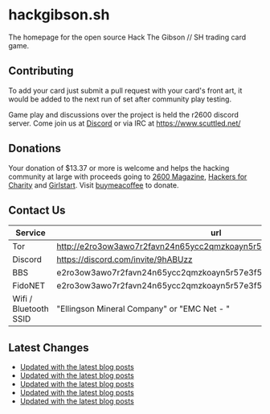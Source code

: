 # hackgibson.sh
The homepage for the open source Hack The Gibson // SH trading card game.


## Contributing

To add your card just submit a pull request with your card's front art, it would be added to the next run of set after community play testing.

Game play and discussions over the project is held the r2600 discord server. Come join us at [Discord](https://discord.com/invite/9hABUzz) or via IRC at https://www.scuttled.net/


## Donations

Your donation of $13.37 or more is welcome and helps the hacking community at large with proceeds going to [2600 Magazine](https://2600.com/), [Hackers for Charity](https://hackersforcharity.org) and [Girlstart](https://girlstart.org).  Visit [buymeacoffee](https://www.buymeacoffee.com/hackgibson.sh) to donate.


## Contact Us

Service | url
-|-
Tor | http://e2ro3ow3awo7r2favn24n65ycc2qmzkoayn5r57e3f56nvjwdcgg32ad.onion
Discord | https://discord.com/invite/9hABUzz
BBS | e2ro3ow3awo7r2favn24n65ycc2qmzkoayn5r57e3f56nvjwdcgg32ad.onion:23
FidoNET | e2ro3ow3awo7r2favn24n65ycc2qmzkoayn5r57e3f56nvjwdcgg32ad.onion:24554
Wifi / Bluetooth SSID | "Ellingson Mineral Company" or "EMC Net - <fidonet address>"

## Latest Changes
<!-- BLOG-POST-LIST:START -->
- [Updated with the latest blog posts](https://github.com/DFW2600/hackgibson.sh/commit/db9e1ec56c75f551c0ed26a50a325bbb025f3349)
- [Updated with the latest blog posts](https://github.com/DFW2600/hackgibson.sh/commit/cae01a6577b9b6fe4367f51c92baa95dac4abae0)
- [Updated with the latest blog posts](https://github.com/DFW2600/hackgibson.sh/commit/e6c377efa0125630aa2a828d096bc98297599fcb)
- [Updated with the latest blog posts](https://github.com/DFW2600/hackgibson.sh/commit/c2b92d5ae4653e187850de1588e9abb9d060e3ad)
- [Updated with the latest blog posts](https://github.com/DFW2600/hackgibson.sh/commit/73f68f75d5897e703b354aa85705fcfaf540b223)
<!-- BLOG-POST-LIST:END -->
